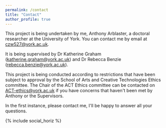 ```yaml
---
permalink: /contact
title: "Contact"
author_profile: true
---
```


This project is being undertaken by me, Anthony Arblaster, a doctoral researcher at the University of York. You can contact me by email at [czw527@york.ac.uk](mailto:czw527@york.ac.uk).

It is being supervised by Dr Katherine Graham ([katherine.graham@york.ac.uk](mailto:katherine.graham@york.ac.uk)) and Dr Rebecca Benzie ([rebecca.benzie@york.ac.uk](mailto:rebecca.benzie@york.ac.uk)).

This project is being conducted according to restrictions that have been subject to approval by the School of Arts and Creative Technologies Ethics committee. The Chair of the ACT Ethics committee can be contacted on [ACT-ethics@york.ac.uk](mailto:act-ethics@york.ac.uk) if you have concerns that haven't been met by Anthony or the Supervisors.

In the first instance, please contact me, I'll be happy to answer all your questions.

{% include social_horiz %}
